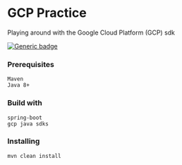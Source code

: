 # GCP Practice
Playing around with the Google Cloud Platform (GCP) sdk

[![Generic badge](https://img.shields.io/badge/GCP-<COLOR>.svg)](https://shields.io/)


### Prerequisites
```
Maven
Java 8+
```

### Build with
```
spring-boot
gcp java sdks
```

### Installing
```
mvn clean install
```



